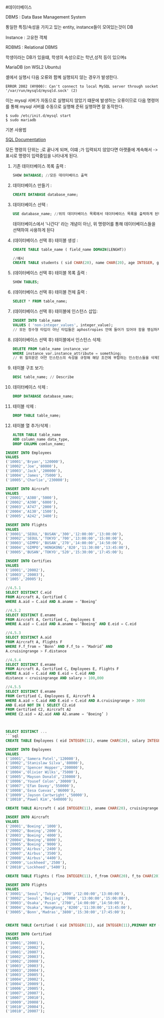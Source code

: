 #데이터베이스 

DBMS : Data Base Management System

통일한 특징/속성을 가지고 있는 entity, instance들이 모여있는것이 DB

Instance : 고유한 객체

RDBMS : Relational DBMS

학생이라는 DB가 있을떄, 학생의 속성으로는 학년,성적 등이 있으며s



MariaDB (on WSL2 Ubuntu)

셸에서 실행시 다음 오류와 함꼐 실행되지 않는 경우가 발생한다.

```
ERROR 2002 (HY000): Can't connect to local MySQL server through socket '/var/run/mysqld/mysqld.sock' (2)
```
이는 mysql 서버가 자동으로 실행되지 않았기 떄문에 발생하는 오류이므로 다음 명령어를 통해 mysql 서버를 수동으로 실행해 준뒤 실행하면 잘 동작한다.
```
$ sudo /etc/init.d/mysql start
$ sudo mariadb
```

기본 사용법

[SQL  Documentation](https://www.w3schools.com/sql/sql_syntax.asp)

모든 명령의 단위는 ;로 끝나게 되며, 이떄 ;가 입력되지 않았다면
아랫줄에 계속해서 -> 표시로 명령이 입력중임을 나타내게 된다.

1. 기존 데이터베이스 목록 출력  : 
   ```sql
   SHOW DATABASE; //모든 데이터베이스 출력
   ```

2. 데이터베이스 만들기 :
   ```sql
   CREATE DATABASE database_name;
   ```
3. 데이터베이스 선택  : 
   ```sql
   USE database_name; //위의 데이터베이스 목록에서 데이터베이스 목록을 출력하게 된다.
   ```
   데이터베이스에서 '나간다' 라는 개념이 아닌, 위 명령어를 통해 데이터베이스들을 선택하여 사용하게 된다
4. (데이터베이스 선택 후) 테이블 생성  : 
   ```sql
   CREATE TABLE table_name ( field_name DOMAIN(LENGHT))

   //예시
   CREATE TABLE students ( sid CHAR(20), name CHAR(20), age INTEGER, gpa REAL );
   ```

5. (데이터베이스 선택 후) 테이블 목록 출력  : 
   ```sql
   SHOW TABLES;
   ```

6. (데이터베이스 선택 후) 테이블 전체 출력 : 
   ```sql
   SELECT * FROM table_name;
   ```
   
7. (데이터베이스 선택 후) 테이블에 인스턴스 삽입: 
   ```sql
   INSERT INTO table_name
   VALUES ( 'non-integer_values', integer_value);
   // 모든 정수형 타입이 아닌 타입들은 aphostropies 안에 들어가 있어야 함을 명심하자.
   ```
8. (데이터베이스 선택 후) 테이블에서 인스턴스 삭제: 
   ```sql
   DELETE FROM table_name instance_var
   WHERE instance_var.instance_attribute = something;
   // 위 질의문은 어떤 인스턴스의 속성을 규정해 해당 조건에 부합하는 인스턴스들을 삭제한다.
   ```
9. 테이블 구조 보기:
   ```sql
   DESC table_name; // Describe
   ```
10. 데이터베이스 삭제 :
    ```sql
    DROP DATABASE database_name;
    ```
11. 테이블 삭제 :
    ```sql
    DROP TABLE table_name;
    ```
12. 테이블 열 추가/삭제 :
    ```sql
    ALTER TABLE table_name
    ADD column_name data_type,
    DROP COLUMN comlun_name;
    ```

```sql
INSERT INTO Employees
VALUES 
('10001','Bryan','120000'),
('10002','Joe','80000'),
('10003','Jack','200000'),
('10004','James','75000'),
('10005','Charlie','230000');
```
```sql
INSERT INTO Aircraft 
VALUES 
('20001','A380','5000'),
('20002','A390','6000'),
('20003','A747','2000'),
('20004','A130','1500'),
('20005','A242','3400');
```
```sql
INSERT INTO Flights
VALUES
('30001','SEOUL','BUSAN','300','12:00:00','13:00:00'),
('30002','SEOUL','TOKYO','700','13:00:00','15:00:00'),
('30003','GIMPO','BUSAN','270','14:00:00','14:50:00'),
('30004','GIMPO','HONGKONG','820','11:30:00','13:45:00'),
('30005','BUSAN','TOKYO','520','15:30:00','17:45:00');
```
```sql
INSERT INTO Certifies
VALUES
('10001','20002'),
('10003','20003'),
('1005','20005');
```



```sql
//4.5.1
SELECT DISTINCT C.eid
FROM Aircraft A, Certified C
WHERE A.aid = C.aid AND A.aname = ‘Boeing’

//4.5.2
SELECT DISTINCT E.ename
FROM Aircraft A, Certified C, Employees E
WHERE A.aid = C.aid AND A.aname = ‘Boeing’ AND E.eid = C.eid

//4.5.3
SELECT DISTINCT A.aid
FROM Aircraft A, Flights F
WHERE F.f_from = ‘Bonn’ AND F.f_to = ‘Madrid’ AND
A.cruisingrange > F.distance

//4.5.4
SELECT DISTINCT E.ename
FROM Aircraft A, Certified C, Employees E, Flights F
WHERE A.aid = C.aid AND E.eid = C.eid AND
distance < cruisingrange AND salary > 100,000

//4.5.5
SELECT DISTINCT E.ename
FROM Certified C, Employees E, Aircraft A
WHERE A.aid = C.aid AND E.eid = C.eid AND A.cruisingrange > 3000
AND E.eid NOT IN ( SELECT C2.eid
FROM Certified C2, Aircraft A2
WHERE C2.aid = A2.aid AND A2.aname = ‘Boeing’ )



SELECT DISTINCT ...
```sql
CREATE TABLE Employees ( eid INTEGER(11), ename CHAR(20), salary INTEGER(11), PRIMARY KEY (eid));

INSERT INTO Employees
VALUES 
('10001','Samera Patel','120000'),
('10002','Stanislaw Silva','80000'),
('10003','Spencer Hopper','200000'),
('10004','Olivier Wilks','75000'),
('10005','Mayson Donald','230000'),
('10006','Yousef Colon','30000'),
('10007','Efan Davey','550000'),
('10008','Eesa Cuevas','86000'),
('10009','Jayson Cartwright','50000'),
('10010','Pawel Kim','640000');

CREATE TABLE Aircraft ( aid INTEGER(11), aname CHAR(20), cruisingrange INTEGER(11), PRIMARY KEY (aid));

INSERT INTO Aircraft 
VALUES 
('20001','Boeing','1000'),
('20002','Boeing','2000'),
('20003','Boeing','4000'),
('20004','Boeing','8000'),
('20005','Boeing','9000'),
('20006','Airbus','2400'),
('20007','Airbus','3500'),
('20008','Airbus','4400'),
('20009','Lockheed','2500'),
('20010','Lockheed','5400');

CREATE TABLE Flights ( flno INTEGER(11), f_from CHAR(20), f_to CHAR(20), distance INTEGER(11), departs TIME, arrives TIME, PRIMARY KEY (flno));

INSERT INTO Flights
VALUES
('30001','Seoul','Tokyo','3000','12:00:00','13:00:00'),
('30002','Seoul','Beijing','7000','13:00:00','15:00:00'),
('30003','Osaka','Pusan','2700','14:00:00','14:50:00'),
('30004','Osaka','HongKong','8200','11:30:00','13:45:00'),
('30005','Bonn','Madras','3800','15:30:00','17:45:00');


CREATE TABLE Certified ( eid INTEGER(11), aid INTEGER(11),PRIMARY KEY (eid,aid), FOREIGN KEY (eid) REFERENCES Employees (eid), FOREIGN KEY (aid) REFERENCES Aircraft (aid));

INSERT INTO Certified
VALUES
('10001','20001'),
('10001','20002'),
('10001','20007'),
('10002','20003'),
('10002','20008'),
('10003','20003'),
('10003','20004'),
('10003','20005'),
('10004','20002'),
('10004','20009'),
('10006','20005'),
('10007','20007'),
('10007','20010'),
('10009','20008'),
('10010','20004'),
('10010','20007');

```